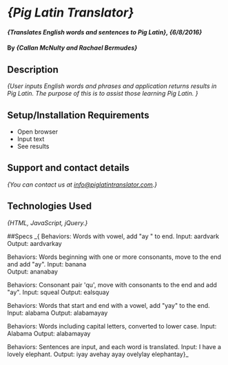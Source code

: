 # _{Pig Latin Translator}_

#### _{Translates English words and sentences to Pig Latin}, {6/8/2016}_

#### By _**{Callan McNulty and Rachael Bermudes}**_

## Description

_{User inputs English words and phrases and application returns results in Pig Latin. The purpose of this is to assist those learning Pig Latin. }_

## Setup/Installation Requirements

* Open browser
* Input text
* See results


## Support and contact details

_{You can contact us at info@piglatintranslator.com.}_

## Technologies Used

_{HTML, JavaScript, jQuery.}_

##Specs
_{
Behaviors: Words with vowel, add "ay " to end.
Input: aardvark
Output: aardvarkay

Behaviors: Words beginning with one or more consonants, move to the end and add "ay".
Input: banana  
Output: ananabay

Behaviors: Consonant pair 'qu', move with consonants to the end and add "ay".
Input: squeal
Output: ealsquay

Behaviors: Words that start and end with a vowel, add "yay" to the end.
Input: alabama
Output: alabamayay

Behaviors: Words including capital letters, converted to lower case.
Input: Alabama
Output: alabamayay

Behaviors: Sentences are input, and each word is translated.
Input: I have a lovely elephant.
Output: iyay avehay ayay ovelylay elephantay}_
